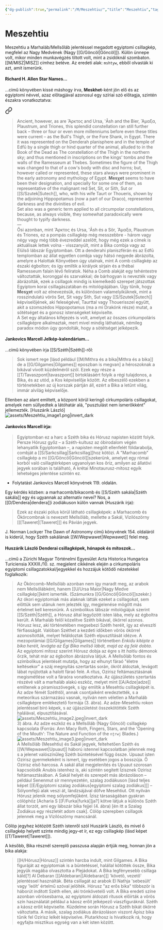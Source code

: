 ```yaml
---
{"dg-publish":true,"permalink":"/M/Meszehtiu/","title":"Meszehtiu","tags":["containstransclusions"],"created":"2023-11-09T05:37","updated":"2024-04-05T19:27"}
---
```



# Meszehtiu

Meszehtiu a Marhaláb/Mellsőláb jelentéssel megadott egyiptomi csillagkép, megfelel az Nagy Medvének (Nagy [[G/Göncöl\|Göncöl]]). Külön ünnepe volt, mikor minden munkavégzés tiltott volt, mint a zsidóknál szombaton.  
[[M/MISZ\|MISZ]] címhez betéve. Az eredeti alak: `mshtyw`, ebből olvasták ki azt, amit ismerünk.  

#### Richard H. Allen Star Names...

...című könyvében kissé máshogy írva, **Meskhet**-ként jön elő és az egyiptomi névvel, azaz előtagjával azonosul egy szíriai szó előtagja, szintén északra vonatkoztatva:  

<div class="transclusion internal-embed is-loaded"><a class="markdown-embed-link" href="/m/misz/#k9sqfa" aria-label="Open link"><svg xmlns="http://www.w3.org/2000/svg" width="24" height="24" viewBox="0 0 24 24" fill="none" stroke="currentColor" stroke-width="2" stroke-linecap="round" stroke-linejoin="round" class="svg-icon lucide-link"><path d="M10 13a5 5 0 0 0 7.54.54l3-3a5 5 0 0 0-7.07-7.07l-1.72 1.71"></path><path d="M14 11a5 5 0 0 0-7.54-.54l-3 3a5 5 0 0 0 7.07 7.07l1.71-1.71"></path></svg></a><div class="markdown-embed">



> Ancient, however, as are Ἄρκτος and Ursa, ʽĀsh and the Bier, Ἅμαξα, Plaustrum, and Triones, this splendid constellation ran still further back – three or four or even more millenniums before even these titles were current – as the Bull's Thigh, or the Fore Shank, in Egypt. There it was represented on the Denderah planisphere and in the temple of Edfū by a single thigh or hind quarter of the animal, alluded to in the Book of the Dead as The constellation of the Thigh in the northern sky; and thus mentioned in inscriptions on the kings' tombs and the walls of the Ramesseum at Thebes. Sometimes the figure of the Thigh was changed to that of a cow's body with disc and horns; but, however called or represented, these stars always were prominent in the early astronomy and mythology of Egypt. **Mesχet** seems to have been their designation, and specially for some one of them, as representative of the malignant red Set,​ Sit, or Sith, Sut or [[S/Szutek\|Sutech]], who, with his wife Taurt or Thoueris, shown by the adjoining Hippopotamus (now a part of our Draco), represented darkness and the divinities of evil.  
> Set also was a generic term applied to all circumpolar constellations, because, as always visible, they somewhat paradoxically were thought to typify darkness.  
> —  
> Ősi azonban, mint Ἄρκτος és Ursa, ʽĀsh és a Sör, Ἅμαξα, Plaustrum és Triones, ez a pompás csillagkép még messzebbre - három vagy négy vagy még több évezreddel azelőtt, hogy még ezek a címek is aktuálisak lettek volna - visszanyúlt, mint a Bika combja vagy az Elülső lábszár Egyiptomban. Ott a denderahi planiszférán és az Edfū templomban az állat egyetlen combja vagy hátsó negyede ábrázolta, amelyre a Halottak Könyvében úgy utalnak, mint A comb csillagkép az északi égbolton; és így említik a királyok sírjain és a thébai Ramesseum falain lévő feliratok. Néha a Comb alakját egy tehéntestre változtatták, koronggal és szarvakkal; de bárhogyan is nevezték vagy ábrázolták, ezek a csillagok mindig is kiemelkedő szerepet játszottak Egyiptom korai csillagászatában és mitológiájában. Úgy tűnik, hogy **Mesχet** volt az elnevezésük, és különösen valamelyiküknek, mint a rosszindulatú vörös Set, Sit vagy Sith, Sut vagy [[S/Szutek\|Sutech]] képviselőjének, aki feleségével, Taurttal vagy Thouerisszel együtt, akit a szomszédos Hippopotamus (ma a mi Drakónk része) mutat, a sötétséget és a gonosz istenségeket képviselte.  
> A Set egy általános kifejezés is volt, amelyet az összes cirkumpoláris csillagképre alkalmaztak, mert mivel mindig láthatóak, némileg paradox módon úgy gondolták, hogy a sötétséget jelképezik.  


</div></div>


#### Jankovics Marcell Jelkép-kalendárium...

...című könyvében írja [[S/Széth\|Széth]]-ről:  
> Sok ismert rege \[lásd például [[M/Mithra és a bika\|Mithra és a bika]] de a [[G/Gilgames\|Gilgames]] eposzban is megvan\] a héroszoknak a bikával vívott küzdelméről szól. Ezek egy része a [[T/Tavaszpont\|tavaszpont]] birtoklásáért folyik a régi tulajdonos, a Bika, és az utód, a Kos képviselője között. Az elbeszélő ezekben a történetekben az új korszak pártján áll, ezért a Bika a letűnt világ, immár alvilág képviselője.  

Ellenben az alant említett, a központ körül keringő cirkumpoláris csillagokat, amelyek nem süllyedtek a látóhatár alá, "pusztulást nem ismerőkként" jellemezték. \[Huszárik László\]  
![assets/Meszehtiu_image1.png|invert_dark](/img/user/M/assets/Meszehtiu_image1.png)  

#### Jankovics Marcell írja:

> Egyiptomban ez a harc a Széth bika és Hórusz napisten között folyik. Persze Hórusz győz – a Széth-kultusz az óbirodalom végén lehanyatlik Egyiptomban –, a napisten megölt ellenfelét földarabolja, combját a [[S/Sarkcsillag\|Sarkcsillag]]hoz kötözi. A "Marhacomb" csillagkép a mi [[G/Göncöl\|Göncöl]]szekerünk, amelyet egy római korból való csillagtérképen ugyanolyan kos őriz, amilyen az állatövi jegyek sorában is található, A krétai Minotaurusz-mítosz egyik lehetséges jelentése szintén ez.  
- Folytatást Jankovics Marcell könyvének 119. oldalán.  

Egy kérdés közben: a marhacomb/bikacomb és [[S/Széth sakála\|Széth sakála]] egy és ugyannak az alternatív nevei? Nos, a [[D/Dendera\|dendera]]i zodiákuson külön vannak (Huszárik írja):  
> Ezek az északi pólus körül látható csillagképek: a Marhacomb és Ökörcombnak is nevezett Mellsőláb, mellette a Sakál, Vízilószörny \[[[Taweret\|[Taweret]]\] és Pávián jegyek.  

J. Norman Lockyer The Dawn of Astronomy című könyvének 154. oldaláról is kiderül, hogy Széth sakálának [[W/Wepwawet\|Wepwawet]] felel meg.  

#### Huszárik László Denderai csillagképek, hónapok és mítoszok...

...című a Zürichi Magyar Történelmi Egyesület Acta Historica Hungarica Turiciensia XXXIII./10. sz. megjelent cikkének elején a cirkumpoláris egyiptomi csillagzatokkal/jegyekkel és hozzájuk kötődő nézetekkel foglalkozik:  
> Az Ökörcomb-Mellsőláb azonban nem így maradt meg, az arabok nem Mellsőlábként, hanem [[U/Ursa Maior\|Nagy Medve csillagkép]]ként ismerték. (Számunkra [[G/Göncöl\|Göncöl]]szekér.) Az ókori egyiptomiak más alaknak látták ezeket a csillagokat, sem előttük sem utánuk nem jelezték így, megjelenése mögött más értelmet kell keresnünk. A szimbolikus lábszár mitológiájuk szerint [[S/Széth\|Széth]], a Hórusz által legyőzött isten lába, mely az égboltra került. A Marhaláb felől közelítve Széth bikával, ökörrel azonos. Hórusz lesz, aki történetében megsebezi Széth heréit, így az elveszíti férfiasságát. Valóban Széthet a kezdeti időkben vörös ökörrel azonosították, melyet feláldoztak Széth elpusztítását idézve. A mezopotámiai [[G/Gilgames\|Gilgames]] történetben *Enkidu kitépte a bika heréit, levágta az Égi Bika mellső lábát, majd az ég felé dobta.* Az egyiptomi mítosz szerint Hórusz dobja az égre s itt *haitiu* démonok őrzik, tehát már az égbolton ábrázolva látjuk. A Mellsőláb fontos és szimbolikus jelentését mutatja, hogy az elhunyt fáraó "életre keltésekor" a száj megnyitás szertartás során, ökröt áldoztak, levágott lábat nyújtottak a halott fáraó felé. A rítus, Ozirisz feltámasztásának megismétlése volt a fáraóra vonatkoztatva. Az újjászületés szertartás részévé vált a marhaláb alakú eszköz, melyet mint [[A/Adze\|adze]] említenek a piramisszövegek, s így említik a Mesehtiu csillagképét is. Az adze fémét Széthtől, annak csontjaiként eredeztették, s a meteorikus származású vasnak, nyilván nem véletlen a Marhaláb csillagképre emlékeztető formája (3. ábra). Az adze-Mesehtiu rokon jelentéssel bíró képek, s az újjászületést összekötötték Széth halálával, elpusztításával.  
> ![assets/Meszehtiu_image2.jpeg|invert_dark](/img/user/M/assets/Meszehtiu_image2.jpeg)  
> 3) ábra. Az adze eszköz és a Mellsőláb (Nagy Göncöl) csillagkép kapcsolata (Forrás: Ann Macy Roth, Fingers, Stars, and the 'Opening of the Mouth': The Nature and Function of the `nṯrwj` Blades.)  
> ![assets/Meszehtiu_image3.jpeg|invert_dark](/img/user/M/assets/Meszehtiu_image3.jpeg)  
> A Mellsőláb (Mesehtiu) és Sakál jegyek, feltehetően Széth és [[W/Wepwawet\|Upuaut]] háború istennel kapcsolatban jelennek meg s a jelenet valószínűleg Széth büntetésével függ össze. Upuaut isten Ozirisz gyermekeként is ismert, így esetében jogos a bosszúja. Ő Ozirisz első harcosa. A sakál állat megjelenítés és Upuaut szorosan kapcsolódik Anubis istenhez is, aki szintén segített Ízisznek Ozirisz feltámasztásában. A Sakál helyét és szerepét más ábrázoláson – például Senenmut sír mennyezetén, szalag zodiákuson \[lásd teljes képet [[E/Egyiptomi szalag zodiákus\|egyiptomi szalag zodiákus]]\] – Sólyomfejű alak veszi át, lándzsájával döfve Mesehtiut. Ott nyilván Hórusz jelenik meg sólyomfejűként. Ízisz társaságában gyakran cölöphöz \[Acharia S [[F/Furka\|furká]]ja?\] kötve látjuk a különös Széth állat torzót, ami egy lábszár bika fejjel (4. ábra) \[én itt a Szalag Zodiákus egy részletét adom csak\]. Cölöp szerepben csillagok jelennek meg a Vizilószörny mancsánál.  

Cölöp jegyhez kötözött Széth istenről szól Huszárik László, és mivel ő csillagkép helyett szinte mindig jegy-et ír, ez egy csillagkép (lásd képet [[T/Taweret\|Taweret]]).  

A később, Bika résznél szereplő passzusa alapján értjük meg, honnan jön a bika alakja:  
> [[H/Hórusz\|Hórusz]] szintén harcba indult, mint Gilgames. A Bika figuráját az egyiptomiak is a büntetéssel, halállal kötötték össze, Bika jegyük magába olvasztotta a Plejádokat. A Bika legfényesebb csillaga káld\[?\] Al Debaran \[[[Aldebaran\|[Aldebaran]]\] 'követő, vezető' jelentéssel használták. Béta csillagát az arabok El Nathja 'sebesült' vagy 'leölt' értelmű szóval jelölték. Hórusz "az erős bika" többször is háborút indított Széth ellen, aki trónkövetelő volt. A Bika eredeti színe azonban vörösesbarna, az egyiptomi áldozati rítusok előírták a vörös szín használatát például a káosz erőit jelképező viaszfiguráknál. Széth a káosz erőit képviselte. Küzdelme során Hórusz a Széth bikát ökörré változtatta. A másik, szalag zodiákus ábrázoláson viszont Ápisz bika tűnik fel Ozirisz lelkét képviselve. Plutarkhosz is hivatkozik rá, hogy egyfajta misztikus egység van a két isten között.  